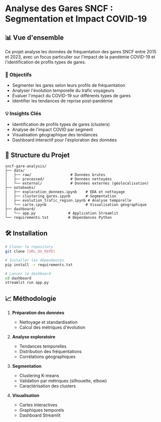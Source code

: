 # Analyse des Gares SNCF : Segmentation et Impact COVID-19

## 📊 Vue d'ensemble
Ce projet analyse les données de fréquentation des gares SNCF entre 2015 et 2023, avec un focus particulier sur l'impact de la pandémie COVID-19 et l'identification de profils types de gares.

### 🎯 Objectifs
- Segmenter les gares selon leurs profils de fréquentation
- Analyser l'évolution temporelle du trafic voyageurs
- Évaluer l'impact du COVID-19 sur différents types de gares
- Identifier les tendances de reprise post-pandémie

### 💡 Insights Clés
- Identification de profils types de gares (clusters)
- Analyse de l'impact COVID par segment
- Visualisation géographique des tendances
- Dashboard interactif pour l'exploration des données

## 🔧 Structure du Projet
```
sncf-gare-analysis/
├── data/
│   ├── raw/                  # Données brutes
│   ├── processed/            # Données nettoyées
│   └── external/             # Données externes (géolocalisation)
├── notebooks/
│   ├── exploration_donnees.ipynb    # EDA et nettoyage
│   ├── clustering_gares.ipynb       # Segmentation
│   ├── evolution_trafic_region.ipynb # Analyse temporelle
│   └── carte.ipynb                  # Visualisation géographique
├── dashboard/
│   └── app.py               # Application Streamlit
└── requirements.txt         # Dépendances Python
```

## 🛠️ Installation
```bash
# Cloner le repository
git clone [URL_DU_REPO]

# Installer les dépendances
pip install -r requirements.txt

# Lancer le dashboard
cd dashboard
streamlit run app.py
```

## 📈 Méthodologie
1. **Préparation des données**
   - Nettoyage et standardisation
   - Calcul des métriques d'évolution

2. **Analyse exploratoire**
   - Tendances temporelles
   - Distribution des fréquentations
   - Corrélations géographiques

3. **Segmentation**
   - Clustering K-means
   - Validation par métriques (silhouette, elbow)
   - Caractérisation des clusters

4. **Visualisation**
   - Cartes interactives
   - Graphiques temporels
   - Dashboard Streamlit


